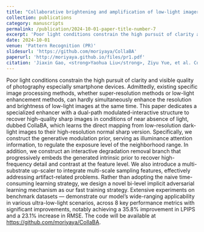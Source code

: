 ```yaml
---
title: "Collaborative brightening and amplification of low-light imagery via bi-level adversarial learning"
collection: publications
category: manuscripts
permalink: /publication/2024-10-01-paper-title-number-7
excerpt: 'Poor light conditions constrain the high pursuit of clarity and visible quality of photography especially smartphone devices. Admittedly, existing specific image processing methods, whether super-resolution methods or low-light enhancement methods, can hardly simultaneously enhance the resolution and brightness of low-light images at the same time. ...'
date: 2024-10-01
venue: 'Pattern Recognition (PR)'
slidesurl: 'https://github.com/moriyaya/CollaBA'
paperurl: 'http://moriyaya.github.io/files/pr1.pdf'
citation: 'Jiaxin Gao, <strong>Yaohua Liu</strong>, Ziyu Yue, et al. Collaborative brightening and amplification of low-light imagery via bi-level adversarial learning[J]. Pattern Recognition (PR), 2024, 154: 110558.'
---
```


Poor light conditions constrain the high pursuit of clarity and visible quality of photography especially smartphone devices. Admittedly, existing specific image processing methods, whether super-resolution methods or low-light enhancement methods, can hardly simultaneously enhance the resolution and brightness of low-light images at the same time. This paper dedicates a specialized enhancer with a dual-path modulated-interactive structure to recover high-quality sharp images in conditions of near absence of light, dubbed CollaBA, which learns the direct mapping from low-resolution dark-light images to their high-resolution normal sharp version. Specifically, we construct the generative modulation prior, serving as illuminance attention information, to regulate the exposure level of the neighborhood range. In addition, we construct an interactive degradation removal branch that progressively embeds the generated intrinsic prior to recover high-frequency detail and contrast at the feature level. We also introduce a multi-substrate up-scaler to integrate multi-scale sampling features, effectively addressing artifact-related problems. Rather than adopting the naive time-consuming learning strategy, we design a novel bi-level implicit adversarial learning mechanism as our fast training strategy. Extensive experiments on benchmark datasets — demonstrate our model’s wide-ranging applicability in various ultra-low-light scenarios, across 8 key performance metrics with significant improvements, notably achieving a 35.8% improvement in LPIPS and a 23.1% increase in RMSE. The code will be available at https://github.com/moriyaya/CollaBA.
